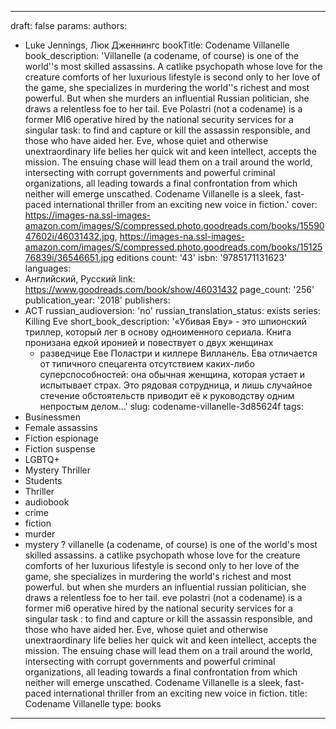 ---
draft: false
params:
  authors:
  - Luke Jennings, Люк Дженнингс
  bookTitle: Codename Villanelle
  book_description: 'Villanelle (a codename, of course) is one of the world''s most
    skilled assassins. A catlike psychopath whose love for the creature comforts of
    her luxurious lifestyle is second only to her love of the game, she specializes
    in murdering the world''s richest and most powerful. But when she murders an influential
    Russian politician, she draws a relentless foe to her tail. Eve Polastri (not
    a codename) is a former MI6 operative hired by the national security services
    for a singular task: to find and capture or kill the assassin responsible, and
    those who have aided her. Eve, whose quiet and otherwise unextraordinary life
    belies her quick wit and keen intellect, accepts the mission. The ensuing chase
    will lead them on a trail around the world, intersecting with corrupt governments
    and powerful criminal organizations, all leading towards a final confrontation
    from which neither will emerge unscathed. Codename Villanelle is a sleek, fast-paced
    international thriller from an exciting new voice in fiction.'
  cover: https://images-na.ssl-images-amazon.com/images/S/compressed.photo.goodreads.com/books/1559047602i/46031432.jpg,
    https://images-na.ssl-images-amazon.com/images/S/compressed.photo.goodreads.com/books/1512576839i/36546651.jpg
  editions count: '43'
  isbn: '9785171131623'
  languages:
  - Английский, Русский
  link: https://www.goodreads.com/book/show/46031432
  page_count: '256'
  publication_year: '2018'
  publishers:
  - АСТ
  russian_audioversion: 'no'
  russian_translation_status: exists
  series: Killing Eve
  short_book_description: '«Убивая Еву» - это шпионский триллер, который лег в основу
    одноименного сериала. Книга пронизана едкой иронией и повествует о двух женщинах
    - разведчице Еве Поластри и киллере Вилланель. Ева отличается от типичного спецагента
    отсутствием каких-либо суперспособностей: она обычная женщина, которая устает
    и испытывает страх. Это рядовая сотрудница, и лишь случайное стечение обстоятельств
    приводит её к руководству одним непростым делом…'
  slug: codename-villanelle-3d85624f
  tags:
  - Businessmen
  - Female assassins
  - Fiction espionage
  - Fiction suspense
  - LGBTQ+
  - Mystery Thriller
  - Students
  - Thriller
  - audiobook
  - crime
  - fiction
  - murder
  - mystery
  ? villanelle (a codename, of course) is one of the world's most skilled assassins.
    a catlike psychopath whose love for the creature comforts of her luxurious lifestyle
    is second only to her love of the game, she specializes in murdering the world's
    richest and most powerful. but when she murders an influential russian politician,
    she draws a relentless foe to her tail. eve polastri (not a codename) is a former
    mi6 operative hired by the national security services for a singular task
  : to find and capture or kill the assassin responsible, and those who have aided
    her. Eve, whose quiet and otherwise unextraordinary life belies her quick wit
    and keen intellect, accepts the mission. The ensuing chase will lead them on a
    trail around the world, intersecting with corrupt governments and powerful criminal
    organizations, all leading towards a final confrontation from which neither will
    emerge unscathed. Codename Villanelle is a sleek, fast-paced international thriller
    from an exciting new voice in fiction.
title: Codename Villanelle
type: books
------
